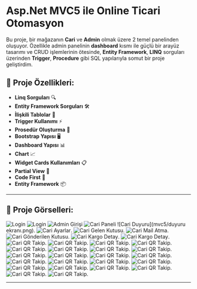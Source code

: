 # Asp.Net MVC5 ile Online Ticari Otomasyon

Bu proje, bir mağazanın **Cari** ve **Admin** olmak üzere 2 temel panelinden oluşuyor. Özellikle admin panelinin **dashboard** kısmı ile güçlü bir arayüz tasarımı ve CRUD 
işlemlerinin ötesinde, **Entity Framework**, **LINQ** sorguları üzerinden **Trigger**, **Procedure** gibi SQL yapılarıyla somut bir proje geliştirdim.

## 📝 Proje Özellikleri:
- **Linq Sorguları** 🔍
- **Entity Framework Sorguları** 🛠️
- **İlişkili Tablolar** 🔗
- **Trigger Kullanımı** ⚡
- **Prosedür Oluşturma** 📝
- **Bootstrap Yapısı** 🖥️
- **Dashboard Yapısı** 📊
- **Chart** 📈
- **Widget Cards Kullanımları** 📋
- **Partial View** 📄
- **Code First** 🔧
- **Entity Framework** 📦

---

## 📸 Proje Görselleri:
![Login](mvc5/diyagram.png)
![Login](mvc5/loginpanel.png)
![Admin Girişi](mvc5/1loginp.png)
![Cari Paneli](mvc5/caripanel.png)
![Cari Duyuru](mvc5/duyuru ekranı.png).
![Cari Ayarlar](mvc5/ayarlarekrani.png).
![Cari Gelen Kutusu](mvc5/gelenkutusu.png).
![Cari Mail Atma](mvc5/mailatma.png).
![Cari Gönderilen Kutusu](mvc5/mailgönderimsonrası.png).
![Cari Kargo Detay](mvc5/kargodetay.png).
![Cari Kargo Detay](mvc5/kargotakip.png).
![Cari QR Takip](mvc5/qr.png).
![Cari QR Takip](mvc5/satis.png).
![Cari QR Takip](mvc5/stokonce.png).
![Cari QR Takip](mvc5/satissonra.png).
![Cari QR Takip](mvc5/kategori.png).
![Cari QR Takip](mvc5/departmanlar.png).
![Cari QR Takip](mvc5/carile.png).
![Cari QR Takip](mvc5/carisatislar.png).
![Cari QR Takip](mvc5/personeller.png).
![Cari QR Takip](mvc5/satislar.png).
![Cari QR Takip](mvc5/urunler.png).
![Cari QR Takip](mvc5/faturalar.png).
![Cari QR Takip](mvc5/dinamikfatura.png).
![Cari QR Takip](mvc5/pdfdokuman.png).
![Cari QR Takip](mvc5/urundetay.png).
![Cari QR Takip](mvc5/grafik1.png).
![Cari QR Takip](mvc5/grafik2.png).
![Cari QR Takip](mvc5/grafik3.png).
![Cari QR Takip](mvc5/istatistik.png).
![Cari QR Takip](mvc5/hızlibakis.png).
![Cari QR Takip](mvc5/caritablosu.png).
![Cari QR Takip](mvc5/urundetay.png).


---

